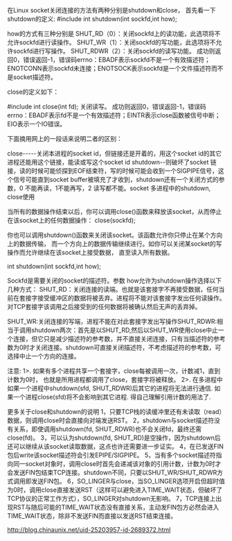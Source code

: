 
在Linux socket关闭连接的方法有两种分别是shutdown和close，
首先看一下shutdown的定义:
#include
int shutdown(int sockfd,int how);

how的方式有三种分别是
SHUT_RD（0）：关闭sockfd上的读功能，此选项将不允许sockfd进行读操作。
SHUT_WR（1）：关闭sockfd的写功能，此选项将不允许sockfd进行写操作。
SHUT_RDWR（2）：关闭sockfd的读写功能。
成功则返回0，错误返回-1，错误码errno：EBADF表示sockfd不是一个有效描述符；
ENOTCONN表示sockfd未连接；ENOTSOCK表示sockfd是一个文件描述符而不是socket描述符。

close的定义如下：

#include
int close(int fd);
关闭读写。
成功则返回0，错误返回-1，错误码errno：EBADF表示fd不是一个有效描述符；EINTR表示close函数被信号中断；EIO表示一个IO错误。

下面摘用网上的一段话来说明二者的区别：

close-----关闭本进程的socket id，但链接还是开着的，用这个socket id的其它进程还能用这个链接，能读或写这个socket id shutdown--则破坏了socket 链接，读的时候可能侦探到EOF结束符，写的时候可能会收到一个SIGPIPE信号，这个信号可能直到socket buffer被填充了才收到，shutdown还有一个关闭方式的参数，0 不能再读，1不能再写，2 读写都不能。socket 多进程中的shutdown, close使用

当所有的数据操作结束以后，你可以调用close()函数来释放该socket，从而停止在该socket上的任何数据操作：
close(sockfd);

你也可以调用shutdown()函数来关闭该socket。该函数允许你只停止在某个方向上的数据传输，
而一个方向上的数据传输继续进行。如你可以关闭某socket的写操作而允许继续在该socket上接受数据，
直至读入所有数据。

int shutdown(int sockfd,int how);

Sockfd是需要关闭的socket的描述符。参数 how允许为shutdown操作选择以下几种方式：
SHUT_RD：关闭连接的读端。也就是该套接字不再接受数据，任何当前在套接字接受缓冲区的数据将被丢弃。进程将不能对该套接字发出任何读操作。对TCP套接字该调用之后接受到的任何数据将被确认然后无声的丢弃掉。

SHUT_WR:关闭连接的写端，进程不能在对此套接字发出写操作SHUT_RDWR:相当于调用shutdown两次：首先是以SHUT_RD,然后以SHUT_WR使用close中止一个连接，但它只是减少描述符的参考数，并不直接关闭连接，只有当描述符的参考数为0时才关闭连接。shutdown可直接关闭描述符，不考虑描述符的参考数，可选择中止一个方向的连接。

注意:
1>.
如果有多个进程共享一个套接字，close每被调用一次，计数减1，直到计数为0时，
也就是所用进程都调用了close，套接字将被释放。
2>. 
在多进程中如果一个进程中shutdown(sfd, SHUT_RDWR)后其它的进程将无法进行通信.
如果一个进程close(sfd)将不会影响到其它进程. 得自己理解引用计数的用法了. 


更多关于close和shutdown的说明
1，只要TCP栈的读缓冲里还有未读取（read）数据，则调用close时会直接向对端发送RST。
2，shutdown与socket描述符没有关系，即使调用shutdown(fd, SHUT_RDWR)也不会关闭fd，最终还需close(fd)。
3，可以认为shutdown(fd, SHUT_RD)是空操作，因为shutdown后还可以继续从该socket读取数据，这点也许还需要进一步证实。
4，在已发送FIN包后write该socket描述符会引发EPIPE/SIGPIPE。
5，当有多个socket描述符指向同一socket对象时，调用close时首先会递减该对象的引用计数，计数为0时才会发送FIN包结束TCP连接。shutdown不同，只要以SHUT_WR/SHUT_RDWR方式调用即发送FIN包。
6，SO_LINGER与close，当SO_LINGER选项开启但超时值为0时，调用close直接发送RST（这样可以避免进入TIME_WAIT状态，但破坏了TCP协议的正常工作方式），SO_LINGER对shutdown无影响。
7，TCP连接上出现RST与随后可能的TIME_WAIT状态没有直接关系，主动发FIN包方必然会进入TIME_WAIT状态，除非不发送FIN而直接以发送RST结束连接。

http://blog.chinaunix.net/uid-25203957-id-2689372.html
